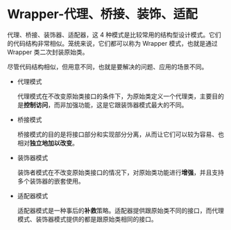 # Wrapper-代理、桥接、装饰、适配

代理、桥接、装饰器、适配器，这 4 种模式是比较常用的结构型设计模式。它们的代码结构非常相似。笼统来说，它们都可以称为 Wrapper 模式，也就是通过 Wrapper 类二次封装原始类。

尽管代码结构相似，但用意不同，也就是要解决的问题、应用的场景不同。

- 代理模式

  代理模式在不改变原始类接口的条件下，为原始类定义一个代理类，主要目的是**控制访问**，而非加强功能，这是它跟装饰器模式最大的不同。

- 桥接模式

  桥接模式的目的是将接口部分和实现部分分离，从而让它们可以较为容易、也相对**独立地加以改变**。

- 装饰器模式

  装饰者模式在不改变原始类接口的情况下，对原始类功能进行**增强**，并且支持多个装饰器的嵌套使用。

- 适配器模式

  适配器模式是一种事后的**补救**策略。适配器提供跟原始类不同的接口，而代理模式、装饰器模式提供的都是跟原始类相同的接口。

